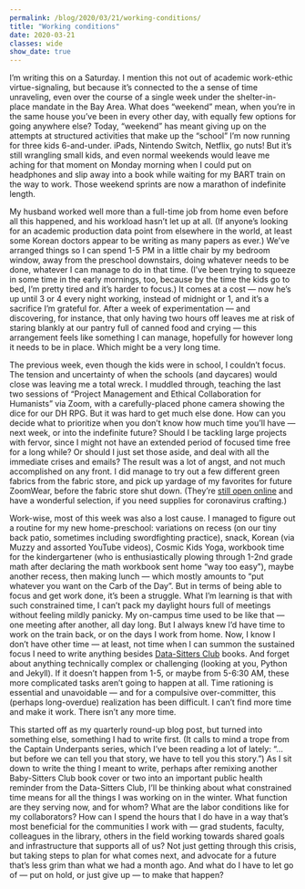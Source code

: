 ```yaml
---
permalink: /blog/2020/03/21/working-conditions/
title: "Working conditions"
date: 2020-03-21
classes: wide
show_date: true
---
```

<p>I’m writing this on a Saturday. I mention this not out of academic work-ethic virtue-signaling, but because it’s connected to the a sense of time unraveling, even over the course of a single week under the shelter-in-place mandate in the Bay Area. What does “weekend” mean, when you’re in the same house you’ve been in every other day, with equally few options for going anywhere else? Today, “weekend” has meant giving up on the attempts at structured activities that make up the “school” I’m now running for three kids 6-and-under. iPads, Nintendo Switch, Netflix, go nuts! But it’s still wrangling small kids, and even normal weekends would leave me aching for that moment on Monday morning when I could put on headphones and slip away into a book while waiting for my BART train on the way to work. Those weekend sprints are now a marathon of indefinite length.</p>
<p>My husband worked well more than a full-time job from home even before all this happened, and his workload hasn’t let up at all. (If anyone’s looking for an academic production data point from elsewhere in the world, at least some Korean doctors appear to be writing as many papers as ever.) We’ve arranged things so I can spend 1-5 PM in a little chair by my bedroom window, away from the preschool downstairs, doing whatever needs to be done, whatever I can manage to do in that time. (I’ve been trying to squeeze in some time in the early mornings, too, because by the time the kids go to bed, I’m pretty tired and it’s harder to focus.) It comes at a cost — now he’s up until 3 or 4 every night working, instead of midnight or 1, and it’s a sacrifice I’m grateful for. After a week of experimentation — and discovering, for instance, that only having two hours off leaves me at risk of staring blankly at our pantry full of canned food and crying — this arrangement feels like something I can manage, hopefully for however long it needs to be in place. Which might be a very long time.</p>
<p>The previous week, even though the kids were in school, I couldn’t focus. The tension and uncertainty of when the schools (and daycares) would close was leaving me a total wreck. I muddled through, teaching the last two sessions of “Project Management and Ethical Collaboration for Humanists” via Zoom, with a carefully-placed phone camera showing the dice for our DH RPG. But it was hard to get much else done. How can you decide what to prioritize when you don’t know how much time you’ll have — next week, or into the indefinite future? Should I be tackling large projects with fervor, since I might not have an extended period of focused time free for a long while? Or should I just set those aside, and deal with all the immediate crises and emails? The result was a lot of angst, and not much accomplished on any front. I did manage to try out a few different green fabrics from the fabric store, and pick up yardage of my favorites for future ZoomWear, before the fabric store shut down. (They’re <a href="https://www.stonemountainfabric.com/">still open online</a> and have a wonderful selection, if you need supplies for coronavirus crafting.)</p>
<p>Work-wise, most of this week was also a lost cause. I managed to figure out a routine for my new home-preschool: variations on recess (on our tiny back patio, sometimes including swordfighting practice), snack, Korean (via Muzzy and assorted YouTube videos), Cosmic Kids Yoga, workbook time for the kindergartener (who is enthusiastically plowing through 1-2nd grade math after declaring the math workbook sent home “way too easy”), maybe another recess, then making lunch — which mostly amounts to “put whatever you want on the Carb of the Day”. But in terms of being able to focus and get work done, it’s been a struggle. What I’m learning is that with such constrained time, I can’t pack my daylight hours full of meetings without feeling mildly panicky. My on-campus time used to be like that — one meeting after another, all day long. But I always knew I’d have time to work on the train back, or on the days I work from home. Now, I know I don’t have other time — at least, not time when I can summon the sustained focus I need to write anything besides <a href="https://datasittersclub.github.io/site/books/">Data-Sitters Club</a> books. And forget about anything technically complex or challenging (looking at you, Python and Jekyll). If it doesn’t happen from 1-5, or maybe from 5-6:30 AM, these more complicated tasks aren’t going to happen at all. Time rationing is essential and unavoidable — and for a compulsive over-committer, this (perhaps long-overdue) realization has been difficult. I can’t find more time and make it work. There isn’t any more time.</p>
<p>This started off as my quarterly round-up blog post, but turned into something else, something I had to write first. (It calls to mind a trope from the Captain Underpants series, which I’ve been reading a lot of lately: “… but before we can tell you that story, we have to tell you this story.”) As I sit down to write the thing I meant to write, perhaps after remixing another Baby-Sitters Club book cover or two into an important public health reminder from the Data-Sitters Club, I’ll be thinking about what constrained time means for all the things I was working on in the winter. What function are they serving now, and for whom? What are the labor conditions like for my collaborators? How can I spend the hours that I do have in a way that’s most beneficial for the communities I work with — grad students, faculty, colleagues in the library, others in the field working towards shared goals and infrastructure that supports all of us? Not just getting through this crisis, but taking steps to plan for what comes next, and advocate for a future that’s less grim than what we had a month ago. And what do I have to let go of — put on hold, or just give up — to make that happen?</p>
